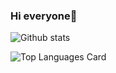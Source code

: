 ### Hi everyone👋

![Github stats](https://github-readme-stats.vercel.app/api?username=samemah24&theme=highcontrast&show_icons=true&count_private=true)

![Top Languages Card](https://github-readme-stats.vercel.app/api/top-langs/?username=samemah24&theme=highcontrast)

